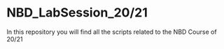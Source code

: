 # NBD_LabSession_20/21
In this repository you will find all the scripts related to the NBD Course of 20/21
